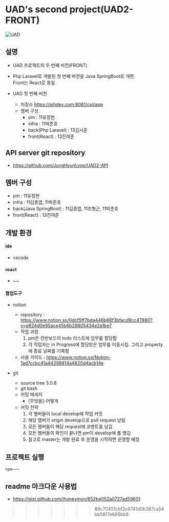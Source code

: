 UAD's second project(UAD2-FRONT)
====
![UAD](https://user-images.githubusercontent.com/47667821/64473706-fb272880-d1a4-11e9-88a8-9fbfbb133038.png)

설명
----
- UAD 프로젝트의 두 번째 버전(FRONT)
 
- Php Laravel로 개발된 첫 번째 버전을 Java SpringBoot로 개편. 
<br>Front는 React로 동일
    
- UAD 첫 번째 버전    
    - 저장소
        https://pjhdev.com:8081/col/app
    - 멤버 구성 
        - pm : 11유정현
        - infra : 11박준호 
        - back(Php Laravel) : 13김시훈
        - front(React) : 13진여준

API server git repository
----
- https://github.com/JungHyunLyoo/UAD2-API


멤버 구성
----
- pm : 11유정현
- infra : 11김종엽, 11박준호 
- back(Java SpringBoot) : 11김종엽, 11조형근, 11박준호
- front(React) : 13진여준

개발 환경
----
#### ide
- vscode
#### react
- ~~
#### 협업도구
- notion
    - repository : https://www.notion.so/0dcf5ff7bda446b68f3bfacd9cc47880?v=e624d0e95ace45b6b29805434e2a1be7
    - 작업 과정
        1. pm은 칸반보드의 todo 리스트에 업무를 할당함
        2. 각 작업자는 in Progress에 할당받은 업무를 이동시킴. 그리고 property에 종료 날짜를 기록함
    - 사용 가이드 : https://www.notion.so/Notion-1ad7ccbc41a44298814a4820d4acb14e
    
- git
    - source tree 3.0.8
    - git bash
    - 커밋 메세지
        - [무엇을]-어떻게
    - 커밋 전략
        1. 각 멤버들이 local develop에 작업 커밋
        2. 해당 멤버가 origin develop으로 pull request 날림
        3. 모든 멤버들이 해당 request에 코멘트를 남김
        4. 모든 멤버들의 확인이 끝나면 pm이 develop에 풀 땡김
        5. 참고로 master는 개발 완료 후 운영을 시작하면 운영할 예정
                                        
프로젝트 실행
----
    npm~~~
 
readme 마크다운 사용법
----
- https://gist.github.com/ihoneymon/652be052a0727ad59601
>>>>>>> 89c70451cbf2c6741d0b387ca54bb56f7e695bb8

